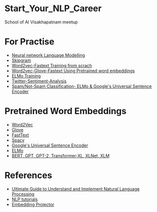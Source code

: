 # Start_Your_NLP_Career
School of AI Visakhapatnam meetup

# For Practise
* [Neural network Language Modelling](https://colab.research.google.com/github/graykode/nlp-tutorial/blob/master/1-1.NNLM/NNLM_Tensor.ipynb)
* [Skipgram](https://colab.research.google.com/github/graykode/nlp-tutorial/blob/master/1-2.Word2Vec/Word2Vec_Skipgram_Tensor(Softmax).ipynb)
* [Word2vec-Fastext Training from scrach](https://colab.research.google.com/github/aswit3/Start_Your_NLP_Career/blob/master/training_word2vec_fasttext_glove_imdb.ipynb)
* [Word2vec-Glove-Fastext Using Pretrained word embeddings](https://colab.research.google.com/github/aswit3/Start_Your_NLP_Career/blob/master/Pretrained_word2vec_glove_fasttext.ipynb)
* [ELMo Training](https://colab.research.google.com/github/aswit3/Start_Your_NLP_Career/blob/master/elmo_with_imdb.ipynb)
* [Twitter-Sentiment-Analysis](https://colab.research.google.com/github/aswit3/Start_Your_NLP_Career/blob/master/Twitter_Sentiment_Analysis.ipynb)
* [Spam/Not-Spam Classification- ELMo & Google's Universal Sentence Encoder](https://colab.research.google.com/github/aswit3/Start_Your_NLP_Career/blob/master/spam_classification.ipynb)
# Pretrained Word Embeddings
* [Word2Vec](https://code.google.com/archive/p/word2vec/)
* [Glove](https://nlp.stanford.edu/projects/glove/)
* [FastText](https://fasttext.cc/)
* [Spacy](https://spacy.io/models)
* [Google's Universal Sentence Encoder](https://www.learnopencv.com/universal-sentence-encoder/)
* [ELMo](https://allennlp.org/elmo)
* [BERT, GPT, GPT-2, Transformer-XL, XLNet, XLM](https://github.com/huggingface/pytorch-transformers)


# References
* [Ultimate Guide to Understand and Implement Natural Language Processing](https://www.analyticsvidhya.com/blog/2017/01/ultimate-guide-to-understand-implement-natural-language-processing-codes-in-python/)
* [NLP tutorials](https://github.com/graykode/nlp-tutorial)
* [Embedding Projector](https://projector.tensorflow.org/)
